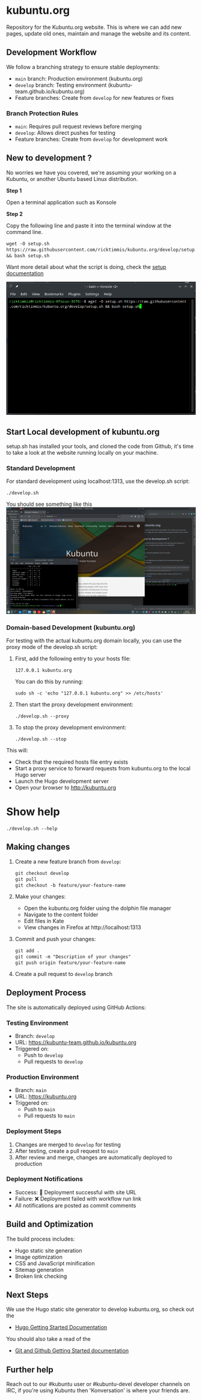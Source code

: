 # kubuntu.org
Repository for the Kubuntu.org website. This is where we can add new pages, update old ones, maintain and manage the 
website and its content.

## Development Workflow

We follow a branching strategy to ensure stable deployments:

- `main` branch: Production environment (kubuntu.org)
- `develop` branch: Testing environment (kubuntu-team.github.io/kubuntu.org)
- Feature branches: Create from `develop` for new features or fixes

### Branch Protection Rules
- `main`: Requires pull request reviews before merging
- `develop`: Allows direct pushes for testing
- Feature branches: Create from `develop` for development work

## New to development ?
No worries we have you covered, we're assuming your working on a Kubuntu, or another Ubuntu based Linux distribution.

**Step 1**

Open a terminal application such as Konsole

**Step 2**

Copy the following line and paste it into the terminal window
at the command line.

```shell
wget -O setup.sh https://raw.githubusercontent.com/ricktimmis/kubuntu.org/develop/setup.sh && bash setup.sh
```
Want more detail about what the script is doing, check the [setup documentation](./docs/setup.md)

![Running the Setup Script](./docs/images/setup_konsole.png)

## Start Local development of kubuntu.org

setup.sh has installed your tools, and cloned the code from Github, it's time to take a look at the website running
locally on your machine.

### Standard Development

For standard development using localhost:1313, use the develop.sh script:

```shell
./develop.sh
```

You should see something like this
![kubuntu.org development site](./docs/images/web_develop.png)

### Domain-based Development (kubuntu.org)

For testing with the actual kubuntu.org domain locally, you can use the proxy mode of the develop.sh script:

1. First, add the following entry to your hosts file:
   ```
   127.0.0.1 kubuntu.org
   ```
   
   You can do this by running:
   ```shell
   sudo sh -c 'echo "127.0.0.1 kubuntu.org" >> /etc/hosts'
   ```

2. Then start the proxy development environment:
   ```shell
   ./develop.sh --proxy
   ```

3. To stop the proxy development environment:
   ```shell
   ./develop.sh --stop
   ```

This will:
- Check that the required hosts file entry exists
- Start a proxy service to forward requests from kubuntu.org to the local Hugo server
- Launch the Hugo development server
- Open your browser to http://kubuntu.org

# Show help
```shell
./develop.sh --help
```

## Making changes

1. Create a new feature branch from `develop`:
   ```shell
   git checkout develop
   git pull
   git checkout -b feature/your-feature-name
   ```

2. Make your changes:
   - Open the kubuntu.org folder using the dolphin file manager
   - Navigate to the content folder
   - Edit files in Kate
   - View changes in Firefox at http://localhost:1313

3. Commit and push your changes:
   ```shell
   git add .
   git commit -m "Description of your changes"
   git push origin feature/your-feature-name
   ```

4. Create a pull request to `develop` branch

## Deployment Process

The site is automatically deployed using GitHub Actions:

### Testing Environment
- Branch: `develop`
- URL: https://kubuntu-team.github.io/kubuntu.org
- Triggered on:
  - Push to `develop`
  - Pull requests to `develop`

### Production Environment
- Branch: `main`
- URL: https://kubuntu.org
- Triggered on:
  - Push to `main`
  - Pull requests to `main`

### Deployment Steps
1. Changes are merged to `develop` for testing
2. After testing, create a pull request to `main`
3. After review and merge, changes are automatically deployed to production

### Deployment Notifications
- Success: 🚀 Deployment successful with site URL
- Failure: ❌ Deployment failed with workflow run link
- All notifications are posted as commit comments

## Build and Optimization

The build process includes:
- Hugo static site generation
- Image optimization
- CSS and JavaScript minification
- Sitemap generation
- Broken link checking

## Next Steps

We use the Hugo static site generator to develop kubuntu.org, so check out the
 - [Hugo Getting Started Documentation](https://gohugo.io/getting-started/)

You should also take a read of the
 - [Git and Github Getting Started documentation](https://docs.github.com/en/get-started/quickstart/hello-world)

## Further help

Reach out to our #kubuntu user or #kubuntu-devel developer channels on IRC, if you're using Kubuntu then 'Konversation' is 
where your friends are.